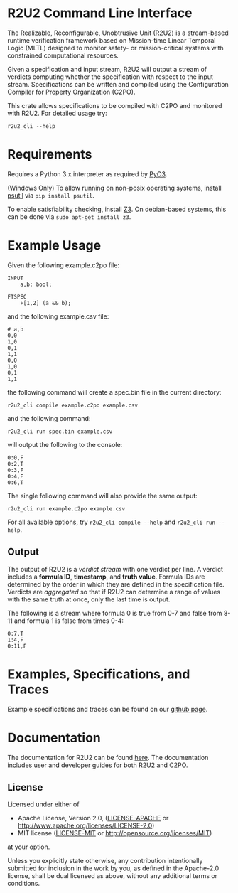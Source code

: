 # R2U2 Command Line Interface

The Realizable, Reconfigurable, Unobtrusive Unit (R2U2) is a stream-based runtime verification
framework based on Mission-time Linear Temporal Logic (MLTL) designed to monitor safety- or
mission-critical systems with constrained computational resources.

Given a specification and input stream, R2U2 will output a stream of verdicts computing whether the
specification with respect to the input stream. Specifications can be written and compiled using the
Configuration Compiler for Property Organization (C2PO).

This crate allows specifications to be compiled with C2PO and monitored with R2U2. For detailed usage try:

    r2u2_cli --help

# Requirements

Requires a Python 3.x interpreter as required by [PyO3](https://github.com/PyO3/pyo3).

(Windows Only) To allow running on non-posix operating systems, install [psutil](https://pypi.org/project/psutil/) via `pip install psutil`.

To enable satisfiability checking, install [Z3](https://github.com/Z3Prover/z3). On debian-based
systems, this can be done via `sudo apt-get install z3`.

# Example Usage

Given the following example.c2po file:
   
    INPUT
        a,b: bool;

    FTSPEC
        F[1,2] (a && b);

and the following example.csv file:

    # a,b
    0,0
    1,0
    0,1
    1,1
    0,0
    1,0
    0,1
    1,1

the following command will create a spec.bin file in the current directory:

    r2u2_cli compile example.c2po example.csv

and the following command:

    r2u2_cli run spec.bin example.csv

will output the following to the console:

    0:0,F
    0:2,T
    0:3,F
    0:4,F
    0:6,T

The single following command will also provide the same output:
    
    r2u2_cli run example.c2po example.csv

For all available options, try `r2u2_cli compile --help` and `r2u2_cli run --help`.

## Output

The output of R2U2 is a *verdict stream* with one verdict per line. A verdict includes a **formula
ID**, **timestamp**, and **truth value**. Formula IDs are determined by the order in which they are
defined in the specification file.  Verdicts are *aggregated* so that if R2U2 can determine a range
of values with the same truth at once, only the last time is output.

The following is a stream where formula 0 is true from 0-7 and false from 8-11 and formula 1 is
false from times 0-4:

```
0:7,T
1:4,F
0:11,F
```

# Examples, Specifications, and Traces

Example specifications and traces can be found on our [github page](https://github.com/R2U2/r2u2/tree/rust-develop).

# Documentation

The documentation for R2U2 can be found [here](https://r2u2.github.io/r2u2/). The documentation includes user and developer guides for both R2U2 and C2PO.

## License

Licensed under either of

* Apache License, Version 2.0, ([LICENSE-APACHE](LICENSE-APACHE) or http://www.apache.org/licenses/LICENSE-2.0)
* MIT license ([LICENSE-MIT](LICENSE-MIT) or http://opensource.org/licenses/MIT)

at your option.

Unless you explicitly state otherwise, any contribution intentionally submitted for inclusion in the
work by you, as defined in the Apache-2.0 license, shall be dual licensed as above, without any
additional terms or conditions.